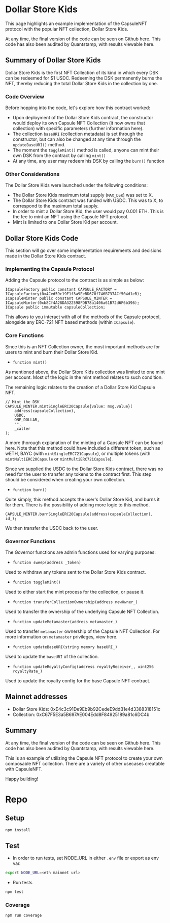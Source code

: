 # Dollar Store Kids

This page highlights an example implementation of the CapsuleNFT protocol with the popular NFT collection, Dollar Store Kids.

At any time, the final version of the code can be seen on Github here. This code has also been audited by Quantstamp, with results viewable here.

## Summary of Dollar Store Kids

Dollar Store Kids is the first NFT Collection of its kind in which every DSK can be redeemed for $1 USDC. Redeeming the DSK permanently burns the NFT, thereby reducing the total Dollar Store Kids in the collection by one.

### Code Overview

Before hopping into the code, let's explore how this contract worked:
- Upon deployment of the Dollar Store Kids contract, the constructor would deploy its own Capsule NFT Collection (it now owns that collection) with specific parameters (further information here).
- The collection `baseURI` (collection metadata) is set through the constructor, but can also be changed at any time through the `updateBaseURI()` method.
- The moment the `toggleMint()` method is called, anyone can mint their own DSK from the contract by calling `mint()`
- At any time, any user may redeem his DSK by calling the `burn()` function

### Other Considerations

The Dollar Store Kids were launched under the following conditions:
- The Dollar Store Kids maximum total supply (`MAX_DSK`) was set to X.
- The Dollar Store Kids contract was funded with USDC. This was to X, to correspond to the maximum total supply.
- In order to mint a Dollar Store Kid, the user would pay 0.001 ETH. This is the fee to mint an NFT using the Capsule NFT protocol.
- Mint is limited to one Dollar Store Kid per account.

## Dollar Store Kids Code

This section will go over some implementation requirements and decisions made in the Dollar Store Kids contract.

### Implementing the Capsule Protocol

Adding the Capsule protocol to the contract is as simple as below:

```
ICapsuleFactory public constant CAPSULE_FACTORY = ICapsuleFactory(0x4Ced59c19F1f3a9EeBD670f746B737ACf504d1eB);
ICapsuleMinter public constant CAPSULE_MINTER = ICapsuleMinter(0xb8Cf4A28DA322598FDB78a1406a61B72d6F6b396);
ICapsule public immutable capsuleCollection;
```

This allows to you interact with all of the methods of the Capsule protocol, alongside any ERC-721 NFT based methods (within `ICapsule`).

### Core Functions

Since this is an NFT Collection owner, the most important methods are for users to mint and burn their Dollar Store Kid.

- `function mint()`

As mentioned above, the Dollar Store Kids collection was limited to one mint per account. Most of the logic in the mint method relates to such condition.

The remaining logic relates to the creation of a Dollar Store Kid Capsule NFT.

```
// Mint the DSK
CAPSULE_MINTER.mintSingleERC20Capsule{value: msg.value}(
    address(capsuleCollection),
    USDC,
    ONE_DOLLAR,
    "",
    _caller
);
```

A more thorough explanation of the minting of a Capsule NFT can be found here. Note that this method could have included a different token, such as wETH, BAYC (with `mintSingleERC721Capsule`), or multiple tokens (with `mintMultiERC20Capsule` or `mintMultiERC721Capsule`).

Since we supplied the USDC to the Dollar Store Kids contract, there was no need for the user to transfer any tokens to the contract first. This step should be considered when creating your own collection.

- `function burn()`

Quite simply, this method accepts the user's Dollar Store Kid, and burns it for them. There is the possibility of adding more logic to this method.

```
CAPSULE_MINTER.burnSingleERC20Capsule(address(capsuleCollection), id_);
```

We then transfer the USDC back to the user.

### Governor Functions

The Governor functions are admin functions used for varying purposes:

- `function sweep(address _token)`

Used to withdraw any tokens sent to the Dollar Store Kids contract.

- `function toggleMint()`

Used to either start the mint process for the collection, or pause it.

- `function transferCollectionOwnership(address newOwner_)`

Used to transfer the ownership of the underlying Capsule NFT Collection.

- `function updateMetamaster(address metamaster_)`

Used to transfer `metamaster` ownership of the Capsule NFT Collection. For more information on `metamaster` privileges, view here.

- `function updateBaseURI(string memory baseURI_)`

Used to update the `baseURI` of the collection.

- `function updateRoyaltyConfig(address royaltyReceiver_, uint256 royaltyRate_)`

Used to update the royalty config for the base Capsule NFT contract.

## Mainnet addresses
- Dollar Store Kids: 0xE4c3c91De9Eb9b92CedeE9ddB1e4d3388318151c
- Collection: 0xC67F5E3a5B697AE004Edd8F84925189a81c6DC4b

## Summary

At any time, the final version of the code can be seen on Github here. This code has also been audited by Quantstamp, with results viewable here.

This is an example of utilizing the Capsule NFT protocol to create your own composable NFT collection. There are a variety of other usecases creatable with CapsuleNFT.

Happy building!

# Repo

## Setup
```bash
npm install
```

## Test
- In order to run tests, set NODE_URL in either `.env` file or export as env var.
```sh
export NODE_URL=<eth mainnet url>
```
- Run tests
```bash
npm test
```

### Coverage
```bash
npm run coverage
```
